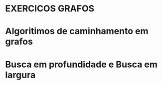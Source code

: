 # EXERCICOS GRAFOS
# Algoritimos de caminhamento em grafos
# Busca em profundidade e Busca em largura
